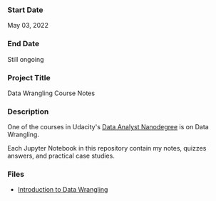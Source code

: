 ### Start Date
May 03, 2022

### End Date
Still ongoing

### Project Title
Data Wrangling Course Notes

### Description
One of the courses in Udacity's [Data Analyst Nanodegree](https://www.udacity.com/course/data-analyst-nanodegree--nd002) is on Data Wrangling.

Each Jupyter Notebook in this repository contain my notes, quizzes answers, and practical case studies.

### Files
- [Introduction to Data Wrangling](01_Intro-to-Data-Wrangling.ipynb)
